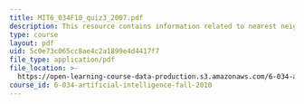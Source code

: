 ```yaml
---
title: MIT6_034F10_quiz3_2007.pdf
description: This resource contains information related to nearest neighbors.
type: course
layout: pdf
uid: 5c0e73c065cc8ae4c2a1899e4d4417f7
file_type: application/pdf
file_location: >-
  https://open-learning-course-data-production.s3.amazonaws.com/6-034-artificial-intelligence-fall-2010/5c0e73c065cc8ae4c2a1899e4d4417f7_MIT6_034F10_quiz3_2007.pdf
course_id: 6-034-artificial-intelligence-fall-2010
---
```

